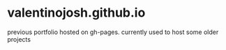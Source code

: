 # valentinojosh.github.io

previous portfolio hosted on gh-pages. currently used to host some older projects
